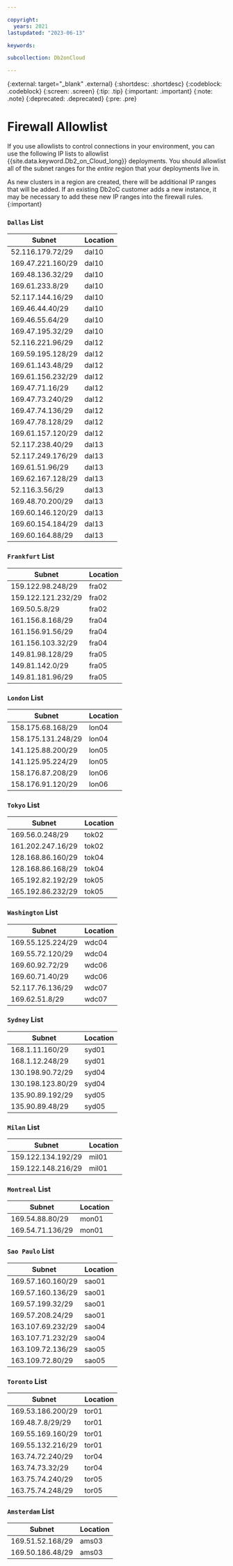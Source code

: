 ```yaml
---

copyright:
  years: 2021
lastupdated: "2023-06-13"

keywords:

subcollection: Db2onCloud

---
```


 
{:external: target="_blank" .external}
{:shortdesc: .shortdesc}
{:codeblock: .codeblock}
{:screen: .screen}
{:tip: .tip}
{:important: .important}
{:note: .note}
{:deprecated: .deprecated}
{:pre: .pre}

# Firewall Allowlist

If you use allowlists to control connections in your environment, you can use the following IP lists to allowlist {{site.data.keyword.Db2_on_Cloud_long}} deployments. You should allowlist all of the subnet ranges for the _entire_ region that your deployments live in.

As new clusters in a region are created, there will be additional IP ranges that will be added. If an existing Db2oC customer adds a new instance, it may be necessary to add these new IP ranges into the firewall rules.
{:important}

### `Dallas` List
Subnet | Location
-- | --
52.116.179.72/29 | dal10
169.47.221.160/29 | dal10
169.48.136.32/29 | dal10
169.61.233.8/29 | dal10
52.117.144.16/29 | dal10
169.46.44.40/29 | dal10
169.46.55.64/29 | dal10
169.47.195.32/29 | dal10
52.116.221.96/29 | dal12
169.59.195.128/29 | dal12
169.61.143.48/29 | dal12
169.61.156.232/29 | dal12
169.47.71.16/29 | dal12
169.47.73.240/29 | dal12
169.47.74.136/29 | dal12
169.47.78.128/29 | dal12
169.61.157.120/29 | dal12
52.117.238.40/29 | dal13
52.117.249.176/29 | dal13
169.61.51.96/29 | dal13
169.62.167.128/29 | dal13
52.116.3.56/29 | dal13
169.48.70.200/29 | dal13
169.60.146.120/29 | dal13
169.60.154.184/29 | dal13
169.60.164.88/29 | dal13



### `Frankfurt` List
Subnet | Location
-- | --
159.122.98.248/29 | fra02
159.122.121.232/29 | fra02
169.50.5.8/29 | fra02
161.156.8.168/29 | fra04
161.156.91.56/29 | fra04
161.156.103.32/29 | fra04
149.81.98.128/29 | fra05
149.81.142.0/29 | fra05
149.81.181.96/29 | fra05


### `London` List
Subnet | Location
-- | --
158.175.68.168/29 | lon04
158.175.131.248/29 | lon04
141.125.88.200/29 | lon05
141.125.95.224/29 | lon05
158.176.87.208/29 | lon06
158.176.91.120/29 | lon06



### `Tokyo` List
Subnet | Location
-- | --
169.56.0.248/29 | tok02
161.202.247.16/29 | tok02
128.168.86.160/29 | tok04
128.168.86.168/29 | tok04
165.192.82.192/29 | tok05
165.192.86.232/29 | tok05

### `Washington` List
Subnet | Location
-- | --
169.55.125.224/29 | wdc04
169.55.72.120/29 | wdc04
169.60.92.72/29 | wdc06
169.60.71.40/29 | wdc06
52.117.76.136/29 | wdc07
169.62.51.8/29 | wdc07


### `Sydney` List
Subnet | Location
-- | --
168.1.11.160/29 | syd01
168.1.12.248/29 | syd01
130.198.90.72/29 | syd04
130.198.123.80/29 | syd04
135.90.89.192/29 | syd05
135.90.89.48/29 | syd05

### `Milan` List
Subnet | Location
-- | --
159.122.134.192/29 | mil01
159.122.148.216/29 | mil01

### `Montreal` List
Subnet | Location
-- | --
169.54.88.80/29 | mon01
169.54.71.136/29 | mon01


### `Sao Paulo` List
Subnet | Location
-- | --
169.57.160.160/29 | sao01
169.57.160.136/29 | sao01
169.57.199.32/29 | sao01
169.57.208.24/29 | sao01
163.107.69.232/29 | sao04
163.107.71.232/29 | sao04
163.109.72.136/29 | sao05
163.109.72.80/29 | sao05


### `Toronto` List
Subnet | Location
-- | --
169.53.186.200/29 | tor01
169.48.7.8/29/29 | tor01
169.55.169.160/29 | tor01
169.55.132.216/29 | tor01
163.74.72.240/29 | tor04
163.74.73.32/29 | tor04
163.75.74.240/29 | tor05
163.75.74.248/29 | tor05


### `Amsterdam` List
Subnet | Location
-- | --
169.51.52.168/29 | ams03
169.50.186.48/29 | ams03
